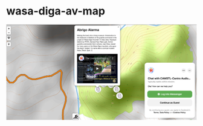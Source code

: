 # wasa-diga-av-map
![alt text](https://github.com/timorleste/wasa-diga-av-map/blob/main/images/wasa-diga.png?raw=true)
